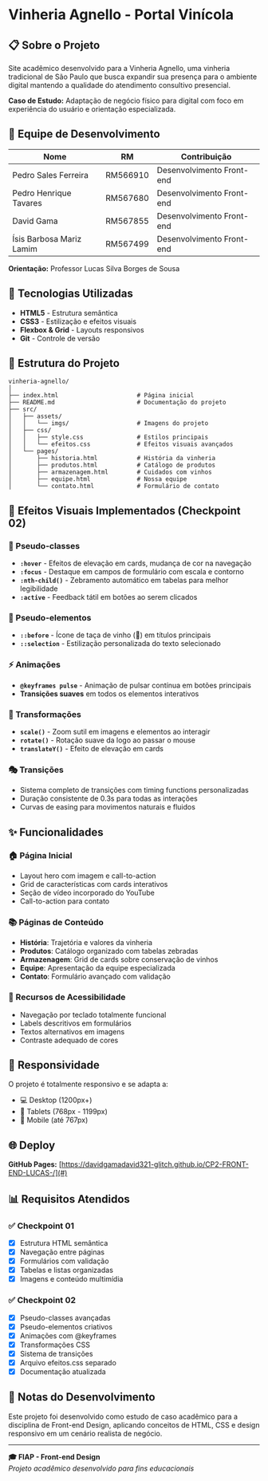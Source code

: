# **Vinheria Agnello - Portal Vinícola**

## 📋 Sobre o Projeto

Site acadêmico desenvolvido para a Vinheria Agnello, uma vinheria tradicional de São Paulo que busca expandir sua presença para o ambiente digital mantendo a qualidade do atendimento consultivo presencial.

**Caso de Estudo:** Adaptação de negócio físico para digital com foco em experiência do usuário e orientação especializada.

## 👥 Equipe de Desenvolvimento

| Nome | RM | Contribuição |
|------|----|--------------|
| Pedro Sales Ferreira | RM566910 | Desenvolvimento Front-end |
| Pedro Henrique Tavares | RM567680 | Desenvolvimento Front-end |
| David Gama | RM567855 | Desenvolvimento Front-end |
| Ísis Barbosa Mariz Lamim | RM567499 | Desenvolvimento Front-end |

**Orientação:** Professor Lucas Silva Borges de Sousa

## 🚀 Tecnologias Utilizadas

- **HTML5** - Estrutura semântica
- **CSS3** - Estilização e efeitos visuais
- **Flexbox & Grid** - Layouts responsivos
- **Git** - Controle de versão

## 📁 Estrutura do Projeto

```
vinheria-agnello/
│
├── index.html                      # Página inicial
├── README.md                       # Documentação do projeto
├── src/
│   ├── assets/
│   │   └── imgs/                   # Imagens do projeto
│   ├── css/
│   │   ├── style.css               # Estilos principais
│   │   └── efeitos.css             # Efeitos visuais avançados
│   └── pages/
│       ├── historia.html           # História da vinheria
│       ├── produtos.html           # Catálogo de produtos
│       ├── armazenagem.html        # Cuidados com vinhos
│       ├── equipe.html             # Nossa equipe
│       └── contato.html            # Formulário de contato
```

## 🎨 Efeitos Visuais Implementados (Checkpoint 02)

### 🎯 Pseudo-classes
- **`:hover`** - Efeitos de elevação em cards, mudança de cor na navegação
- **`:focus`** - Destaque em campos de formulário com escala e contorno
- **`:nth-child()`** - Zebramento automático em tabelas para melhor legibilidade
- **`:active`** - Feedback tátil em botões ao serem clicados

### 🎨 Pseudo-elementos
- **`::before`** - Ícone de taça de vinho (🍷) em títulos principais
- **`::selection`** - Estilização personalizada do texto selecionado

### ⚡ Animações
- **`@keyframes pulse`** - Animação de pulsar contínua em botões principais
- **Transições suaves** em todos os elementos interativos

### 🔄 Transformações
- **`scale()`** - Zoom sutil em imagens e elementos ao interagir
- **`rotate()`** - Rotação suave da logo ao passar o mouse
- **`translateY()`** - Efeito de elevação em cards

### 🎭 Transições
- Sistema completo de transições com timing functions personalizadas
- Duração consistente de 0.3s para todas as interações
- Curvas de easing para movimentos naturais e fluidos

## ✨ Funcionalidades

### 🏠 Página Inicial
- Layout hero com imagem e call-to-action
- Grid de características com cards interativos
- Seção de vídeo incorporado do YouTube
- Call-to-action para contato

### 📚 Páginas de Conteúdo
- **História**: Trajetória e valores da vinheria
- **Produtos**: Catálogo organizado com tabelas zebradas
- **Armazenagem**: Grid de cards sobre conservação de vinhos
- **Equipe**: Apresentação da equipe especializada
- **Contato**: Formulário avançado com validação

### 🎯 Recursos de Acessibilidade
- Navegação por teclado totalmente funcional
- Labels descritivos em formulários
- Textos alternativos em imagens
- Contraste adequado de cores

## 📱 Responsividade

O projeto é totalmente responsivo e se adapta a:
- 💻 Desktop (1200px+)
- 📱 Tablets (768px - 1199px)
- 📱 Mobile (até 767px)

## 🌐 Deploy

**GitHub Pages:** [https://davidgamadavid321-glitch.github.io/CP2-FRONT-END-LUCAS-/](#)

## 📊 Requisitos Atendidos

### ✅ Checkpoint 01
- [x] Estrutura HTML semântica
- [x] Navegação entre páginas
- [x] Formulários com validação
- [x] Tabelas e listas organizadas
- [x] Imagens e conteúdo multimídia

### ✅ Checkpoint 02
- [x] Pseudo-classes avançadas
- [x] Pseudo-elementos criativos
- [x] Animações com @keyframes
- [x] Transformações CSS
- [x] Sistema de transições
- [x] Arquivo efeitos.css separado
- [x] Documentação atualizada

## 📝 Notas do Desenvolvimento

Este projeto foi desenvolvido como estudo de caso acadêmico para a disciplina de Front-end Design, aplicando conceitos de HTML, CSS e design responsivo em um cenário realista de negócio.

---

**🎓 FIAP - Front-end Design**  
*Projeto acadêmico desenvolvido para fins educacionais*